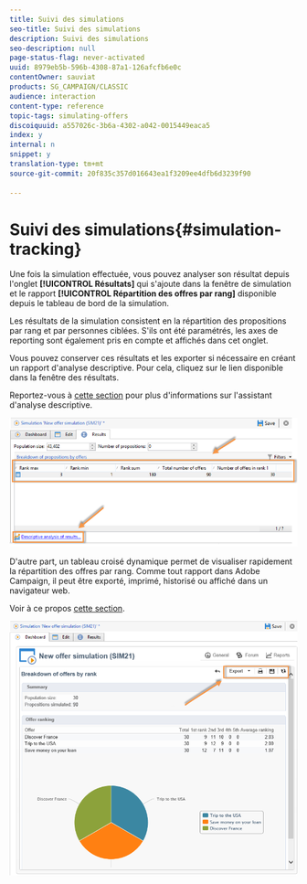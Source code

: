 ```yaml
---
title: Suivi des simulations
seo-title: Suivi des simulations
description: Suivi des simulations
seo-description: null
page-status-flag: never-activated
uuid: 8979eb5b-596b-4308-87a1-126afcfb6e0c
contentOwner: sauviat
products: SG_CAMPAIGN/CLASSIC
audience: interaction
content-type: reference
topic-tags: simulating-offers
discoiquuid: a557026c-3b6a-4302-a042-0015449eaca5
index: y
internal: n
snippet: y
translation-type: tm+mt
source-git-commit: 20f835c357d016643ea1f3209ee4dfb6d3239f90

---
```



# Suivi des simulations{#simulation-tracking}

Une fois la simulation effectuée, vous pouvez analyser son résultat depuis l&#39;onglet **[!UICONTROL Résultats]** qui s&#39;ajoute dans la fenêtre de simulation et le rapport **[!UICONTROL Répartition des offres par rang]** disponible depuis le tableau de bord de la simulation.

Les résultats de la simulation consistent en la répartition des propositions par rang et par personnes ciblées. S&#39;ils ont été paramétrés, les axes de reporting sont également pris en compte et affichés dans cet onglet.

Vous pouvez conserver ces résultats et les exporter si nécessaire en créant un rapport d&#39;analyse descriptive. Pour cela, cliquez sur le lien disponible dans la fenêtre des résultats.

Reportez-vous à [cette section](../../reporting/using/about-descriptive-analysis.md) pour plus d&#39;informations sur l&#39;assistant d&#39;analyse descriptive.

![](assets/offer_simulation_012.png)

D&#39;autre part, un tableau croisé dynamique permet de visualiser rapidement la répartition des offres par rang. Comme tout rapport dans Adobe Campaign, il peut être exporté, imprimé, historisé ou affiché dans un navigateur web.

Voir à ce propos [cette section](../../reporting/using/actions-on-reports.md).

![](assets/offer_simulation_013.png)

